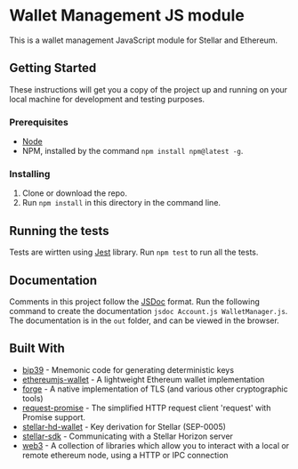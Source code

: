 # Wallet Management JS module
This is a wallet management JavaScript module for Stellar and Ethereum.
## Getting Started
These instructions will get you a copy of the project up and running on your local machine for development and testing purposes.
### Prerequisites
* [Node](https://nodejs.org/en/download/)
* NPM, installed by the command `npm install npm@latest -g`.
### Installing
1. Clone or download the repo.
2. Run `npm install` in this directory in the command line.
## Running the tests
Tests are wirtten using [Jest](https://jestjs.io/) library.
Run `npm test` to run all the tests.

## Documentation
Comments in this project follow the [JSDoc](http://usejsdoc.org/index.html) format.
Run the following command to create the documentation `jsdoc Account.js WalletManager.js`.
The documentation is in the `out` folder, and can be viewed in the browser.
## Built With
* [bip39](https://www.npmjs.com/package/bip39) - Mnemonic code for generating deterministic keys
* [ethereumjs-wallet](https://www.npmjs.com/package/ethereumjs-wallet) - A lightweight Ethereum wallet implementation
* [forge](https://www.npmjs.com/package/node-forge) - A native implementation of TLS (and various other cryptographic tools)
* [request-promise](https://www.npmjs.com/package/request-promise) - The simplified HTTP request client 'request' with Promise support.
* [stellar-hd-wallet](https://www.npmjs.com/package/stellar-hd-wallet) - Key derivation for Stellar (SEP-0005)
* [stellar-sdk](https://www.npmjs.com/package/stellar-sdk) - Communicating with a Stellar Horizon server
* [web3](https://www.npmjs.com/package/web3) - A collection of libraries which allow you to interact with a local or remote ethereum node, using a HTTP or IPC connection